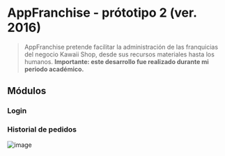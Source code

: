 # AppFranchise - prótotipo 2 (ver. 2016)
> AppFranchise pretende facilitar la administración de las franquicias del negocio Kawaii Shop, desde sus recursos materiales hasta los humanos.
**Importante: este desarrollo fue realizado durante mi periodo académico.**

## Módulos
### Login

### Historial de pedidos
![image](https://user-images.githubusercontent.com/69654183/235797731-bca415c0-e74f-49d0-8f39-1f95329e3896.png)

